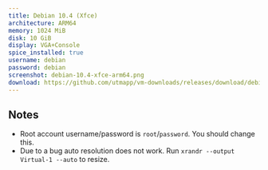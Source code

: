 ```yaml
---
title: Debian 10.4 (Xfce)
architecture: ARM64
memory: 1024 MiB
disk: 10 GiB
display: VGA+Console
spice_installed: true
username: debian
password: debian
screenshot: debian-10.4-xfce-arm64.png
download: https://github.com/utmapp/vm-downloads/releases/download/debian-10.4/debian-10.4-xfce-arm64-utm.zip
---
```

## Notes
* Root account username/password is `root`/`password`. You should change this.
* Due to a bug auto resolution does not work. Run `xrandr --output Virtual-1 --auto` to resize.